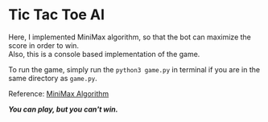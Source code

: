 # Tic Tac Toe AI

Here, I implemented MiniMax algorithm, so that the bot can maximize the score in order to win.  
Also, this is a console based implementation of the game.    

To run the game, simply run the `python3 game.py` in terminal if you are in the same directory as `game.py`.  

Reference: <a href="https://www.youtube.com/watch?v=l-hh51ncgDI" target="_blank">MiniMax Algorithm</a>

***You can play, but you can't win.***

